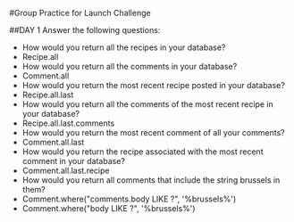 #Group Practice for Launch Challenge

##DAY 1
Answer the following questions:

- How would you return all the recipes in your database?
- Recipe.all
- How would you return all the comments in your database?
- Comment.all
- How would you return the most recent recipe posted in your database?
- Recipe.all.last
- How would you return all the comments of the most recent recipe in your database?
- Recipe.all.last.comments
- How would you return the most recent comment of all your comments?
- Comment.all.last
- How would you return the recipe associated with the most recent comment in your database?
- Comment.all.last.recipe
- How would you return all comments that include the string brussels in them?
- Comment.where("comments.body LIKE ?", '%brussels%')
- Comment.where("body LIKE ?", '%brussels%')
